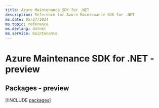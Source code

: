 ```yaml
---
title: Azure Maintenance SDK for .NET
description: Reference for Azure Maintenance SDK for .NET
ms.date: 05/27/2024
ms.topic: reference
ms.devlang: dotnet
ms.service: maintenance
---
```

# Azure Maintenance SDK for .NET - preview
## Packages - preview
[!INCLUDE [packages](maintenance-index.md)]